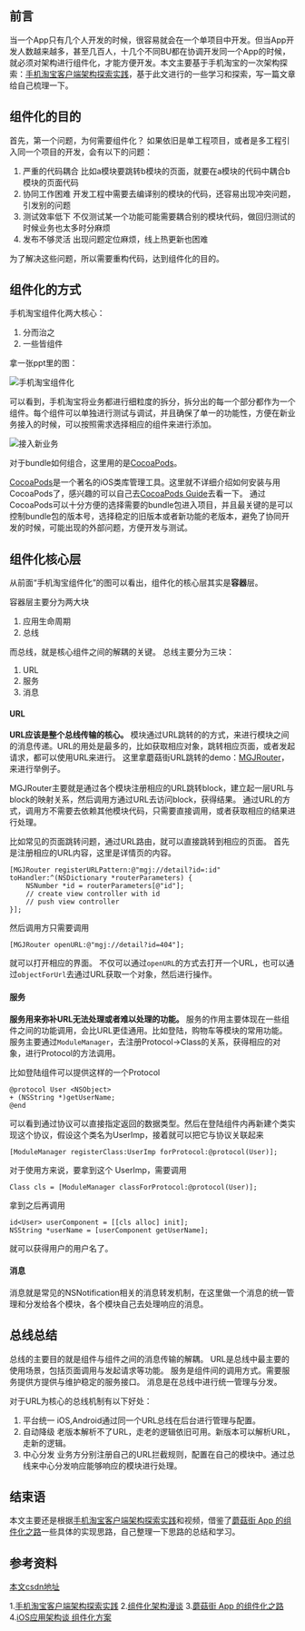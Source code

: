 ## 前言
当一个App只有几个人开发的时候，很容易就会在一个单项目中开发。但当App开发人数越来越多，甚至几百人，十几个不同BU都在协调开发同一个App的时候，就必须对架构进行组件化，才能方便开发。本文主要基于手机淘宝的一次架构探索：[手机淘宝客户端架构探索实践](https://yq.aliyun.com/articles/129)，基于此文进行的一些学习和探索，写一篇文章给自己梳理一下。

## 组件化的目的
首先，第一个问题，为何需要组件化？
如果依旧是单工程项目，或者是多工程引入同一个项目的开发，会有以下的问题：
1. 严重的代码耦合
比如a模块要跳转b模块的页面，就要在a模块的代码中耦合b模块的页面代码
2. 协同工作困难
开发工程中需要去编译别的模块的代码，还容易出现冲突问题，引发别的问题
3. 测试效率低下
不仅测试某一个功能可能需要耦合别的模块代码，做回归测试的时候业务也太多时分麻烦
4. 发布不够灵活
出现问题定位麻烦，线上热更新也困难

为了解决这些问题，所以需要重构代码，达到组件化的目的。

## 组件化的方式
手机淘宝组件化两大核心：
1. 分而治之
2. 一些皆组件

拿一张ppt里的图：

![手机淘宝组件化](http://upload-images.jianshu.io/upload_images/1829891-b2e386077eb815a0.png?imageMogr2/auto-orient/strip%7CimageView2/2/w/1240)

可以看到，手机淘宝将业务都进行细粒度的拆分，拆分出的每一个部分都作为一个组件。每个组件可以单独进行测试与调试，并且确保了单一的功能性，方便在新业务接入的时候，可以按照需求选择相应的组件来进行添加。


![接入新业务](http://upload-images.jianshu.io/upload_images/1829891-a05ae9e9ac00cf52.png?imageMogr2/auto-orient/strip%7CimageView2/2/w/1240)

对于bundle如何组合，这里用的是[CocoaPods](https://github.com/CocoaPods/CocoaPods)。

[CocoaPods](https://github.com/CocoaPods/CocoaPods)是一个著名的iOS类库管理工具。这里就不详细介绍如何安装与用CocoaPods了，感兴趣的可以自己去[CocoaPods Guide](http://guides.cocoapods.org/using/using-cocoapods.html)去看一下。
通过CocoaPods可以十分方便的选择需要的bundle包进入项目，并且最关键的是可以控制bundle包的版本号，选择稳定的旧版本或者新功能的老版本，避免了协同开发的时候，可能出现的外部问题，方便开发与测试。

## 组件化核心层
从前面“手机淘宝组件化”的图可以看出，组件化的核心层其实是**容器**层。

容器层主要分为两大块
1. 应用生命周期
2. 总线

而总线，就是核心组件之间的解耦的关键。
总线主要分为三块：
1. URL
2. 服务
3. 消息

#### URL
**URL应该是整个总线传输的核心。**
模块通过URL跳转的的方式，来进行模块之间的消息传递。URL的用处是最多的，比如获取相应对象，跳转相应页面，或者发起请求，都可以使用URL来进行。
这里拿蘑菇街URL跳转的demo：[MGJRouter](https://github.com/mogujie/MGJRouter)，来进行举例子。

MGJRouter主要就是通过各个模块注册相应的URL跳转block，建立起一层URL与block的映射关系，然后调用方通过URL去访问block，获得结果。
通过URL的方式，调用方不需要去依赖其他模块代码，只需要直接调用，或者获取相应的结果进行处理。

比如常见的页面跳转问题，通过URL路由，就可以直接跳转到相应的页面。
首先是注册相应的URL内容，这里是详情页的内容。
```
[MGJRouter registerURLPattern:@"mgj://detail?id=:id" toHandler:^(NSDictionary *routerParameters) {
    NSNumber *id = routerParameters[@"id"];
    // create view controller with id
    // push view controller
}];
```
然后调用方只需要调用
```
[MGJRouter openURL:@"mgj://detail?id=404"];
```
就可以打开相应的界面。
不仅可以通过``openURL``的方式去打开一个URL，也可以通过``objectForUrl``去通过URL获取一个对象，然后进行操作。

#### 服务
**服务用来弥补URL无法处理或者难以处理的功能。**
服务的作用主要体现在一些组件之间的功能调用，会比URL更佳通用。比如登陆，购物车等模块的常用功能。
服务主要通过``ModuleManager``，去注册Protocol->Class的关系，获得相应的对象，进行Protocol的方法调用。

比如登陆组件可以提供这样的一个Protocol
```
@protocol User <NSObject>
+ (NSString *)getUserName;
@end
```
可以看到通过协议可以直接指定返回的数据类型。然后在登陆组件内再新建个类实现这个协议，假设这个类名为UserImp，接着就可以把它与协议关联起来
``` 
[ModuleManager registerClass:UserImp forProtocol:@protocol(User)];
```
对于使用方来说，要拿到这个 UserImp，需要调用 
```
Class cls = [ModuleManager classForProtocol:@protocol(User)];
```
拿到之后再调用 
```
id<User> userComponent = [[cls alloc] init];
NSString *userName = [userComponent getUserName];
```
就可以获得用户的用户名了。

#### 消息
消息就是常见的NSNotification相关的消息转发机制，在这里做一个消息的统一管理和分发给各个模块，各个模块自己去处理响应的消息。

## 总线总结
总线的主要目的就是组件与组件之间的消息传输的解耦。
URL是总线中最主要的使用场景，包括页面调用与发起请求等功能。
服务是组件间的调用方式。需要服务提供方提供与维护稳定的服务接口。
消息是在总线中进行统一管理与分发。

对于URL为核心的总线机制有以下好处：
1. 平台统一
iOS,Android通过同一个URL总线在后台进行管理与配置。
2. 自动降级
老版本解析不了URL，走老的逻辑依旧可用。新版本可以解析URL，走新的逻辑。
3. 中心分发
业务方分别注册自己的URL拦截规则，配置在自己的模块中。通过总线来中心分发响应能够响应的模块进行处理。


## 结束语
本文主要还是根据[手机淘宝客户端架构探索实践](https://yq.aliyun.com/articles/129)和视频，借鉴了[蘑菇街 App 的组件化之路](http://limboy.me/tech/2016/03/10/mgj-components.html)一些具体的实现思路，自己整理一下思路的总结和学习。

## 参考资料

[本文csdn地址](http://blog.csdn.net/game3108/article/details/54894144)

1.[手机淘宝客户端架构探索实践](https://yq.aliyun.com/articles/129)
2.[组件化架构漫谈](http://www.jianshu.com/p/67a6004f6930)
3.[蘑菇街 App 的组件化之路](http://limboy.me/tech/2016/03/10/mgj-components.html)
4.[iOS应用架构谈 组件化方案](http://casatwy.com/iOS-Modulization.html)
